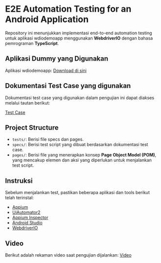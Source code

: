 # E2E Automation Testing for an Android Application

Repository ini menunjukkan implementasi end-to-end automation testing untuk aplikasi wdiodemoapp menggunakan **WebdriverIO** dengan bahasa pemrograman **TypeScript**.

## Aplikasi Dummy yang Digunakan
Aplikasi wdiodemoapp: [Download di sini](https://github.com/webdriverio/native-demo-app/releases/tag/v1.0.8)

## Dokumentasi Test Case yang digunakan
Dokumentasi test case yang digunakan dalam pengujian ini dapat diakses melalui tautan berikut:

[Test Case](https://shorturl.at/nJB1k)

## Project Structure
- `tests/`: Berisi file specs dan pages.
- `specs/`: Berisi test script yang dibuat berdasarkan dokumentasi test case.
- `pages/`: Berisi file yang menerapkan konsep **Page Object Model (POM)**, yang mencakup elemen dan aksi yang diperlukan untuk menjalankan test script.

## Instruksi
Sebelum menjalankan test, pastikan beberapa aplikasi dan tools berikut telah terinstal:
  - [Appium](https://appium.io/docs/en/latest/quickstart/)
  - [UiAutomator2](https://appium.io/docs/en/latest/quickstart/)
  - [Appium Inspector](https://github.com/appium/appium-inspector)
  - [Android Studio](https://developer.android.com/)
  - [WebdriverIO](https://webdriver.io/)

## Video
Berikut adalah rekaman video saat pengujian dijalankan: [Video](https://youtu.be/uz3WQ9OCnDM)
